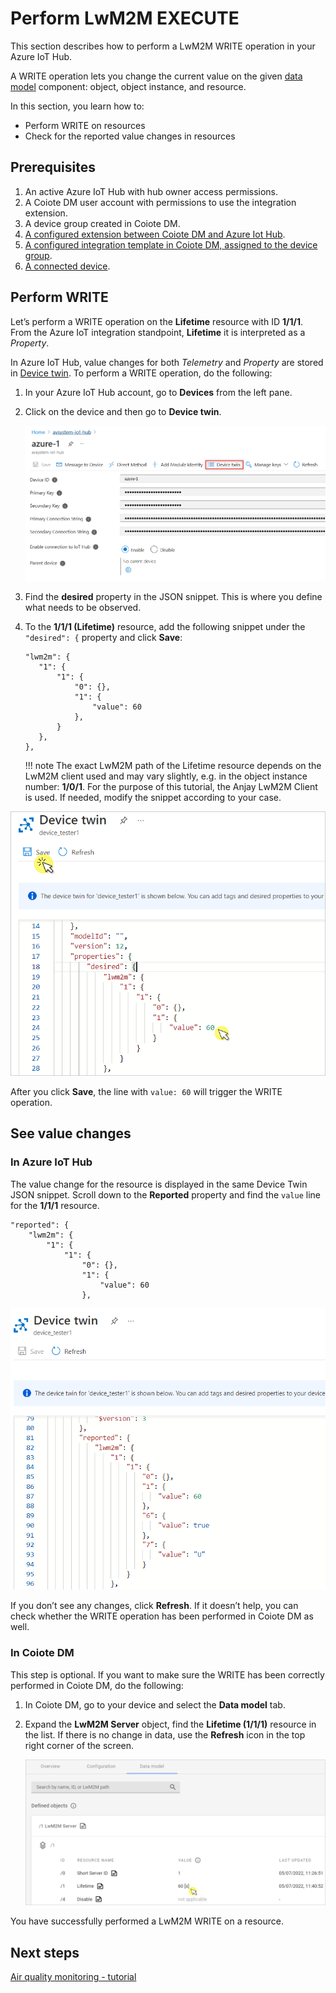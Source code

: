 # Perform LwM2M EXECUTE

This section describes how to perform a LwM2M WRITE operation in your Azure IoT Hub.

A WRITE operation lets you change the current value on the given [data model](https://iotdevzone.avsystem.com/docs/Azure_IoT_Integration_Guide/Concepts/LwM2M_mappings_Hub/) component: object, object instance, and resource.

In this section, you learn how to:

  * Perform WRITE on resources
  * Check for the reported value changes in resources

## Prerequisites

1. An active Azure IoT Hub with hub owner access permissions.
2. A Coiote DM user account with permissions to use the integration extension.
3. A device group created in Coiote DM.
4. [A configured extension between Coiote DM and Azure Iot Hub](https://https://iotdevzone.avsystem.com/docs/Azure_IoT_Integration_Guide/Azure_IoT_Hub_integration/Configure_Azure_IoT_Hub_integration/).
5. [A configured integration template in Coiote DM, assigned to the device group](https://iotdevzone.avsystem.com/docs/Azure_IoT_Integration_Guide/Configure_integration_templates/Azure_integration_templates/).
5. [A connected device](https://iotdevzone.avsystem.com/docs/Coiote_DM_Device_Onboarding/Quick_start/).

## Perform WRITE

Let’s perform a WRITE operation on the **Lifetime** resource with ID **1/1/1**. From the Azure IoT integration standpoint, **Lifetime** it is interpreted as a *Property*.

In Azure IoT Hub, value changes for both *Telemetry* and *Property* are stored in [Device twin](https://https://iotdevzone.avsystem.com/docs/Azure_IoT_Integration_Guide/Concepts/LwM2M_mappings_Hub/#lwm2m-readable-and-writable-resources). To perform a WRITE operation, do the following:

1. In your Azure IoT Hub account, go to **Devices** from the left pane.

2. Click on the device and then go to **Device twin**.

    ![Device view in Azure IoT Hub](images-observation/observation-hub1.png "Click on Device Twin")

3. Find the **desired** property in the JSON snippet. This is where you define what needs to be observed.
4. To the **1/1/1 (Lifetime)** resource, add the following snippet under the `"desired": {` property and click **Save**:

      ```
      "lwm2m": {
         "1": {
             "1": {
                 "0": {},
                 "1": {
                     "value": 60
                 },
             }
         },
      },
      ```

    !!! note
        The exact LwM2M path of the Lifetime resource depends on the LwM2M client used and may vary slightly, e.g. in the object instance number: **1/0/1**. For the purpose of this tutorial, the Anjay LwM2M Client is used. If needed, modify the snippet according to your case.  

![Device twin desired properties](images/write_azure.png "Device Twin desired properties")

After you click **Save**, the line with `value: 60` will trigger the WRITE operation.

## See value changes

### In Azure IoT Hub

The value change for the resource is displayed in the same Device Twin JSON snippet. Scroll down to the **Reported** property and find the `value` line for the **1/1/1** resource.

```
"reported": {
    "lwm2m": {
        "1": {
            "1": {
                "0": {},
                "1": {
                    "value": 60
                },
```

![Device twin reported properties](images/check_write_azure.png "Device Twin reported properties")

If you don’t see any changes, click **Refresh**. If it doesn’t help, you can check whether the WRITE operation has been performed in Coiote DM as well.

### In Coiote DM

This step is optional. If you want to make sure the WRITE has been correctly performed in Coiote DM, do the following:

1. In Coiote DM, go to your device and select the **Data model** tab.
2. Expand the **LwM2M Server** object, find the **Lifetime (1/1/1)** resource in the list. If there is no change in data, use the **Refresh** icon in the top right corner of the screen.

      ![Lifetime resource in Coiote DM](images/check_write_cdm.png "Lifetime resource in Coiote DM")

You have successfully performed a LwM2M WRITE on a resource.

## Next steps
[Air quality monitoring - tutorial](https://iotdevzone.avsystem.com/docs/Azure_IoT_Integration_Guide/Tutorials/Air_quality_monitoring_tutorial/)
